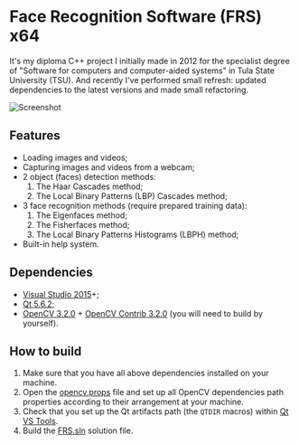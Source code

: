 # Face Recognition Software (FRS) x64

It's my diploma C++ project I initially made in 2012 for the specialist degree of "Software for computers and computer-aided systems" in Tula State University (TSU). And recently I've performed small refresh: updated dependencies to the latest versions and made small refactoring.

![Screenshot](http://i.imgur.com/z1sF7xq.png)

## Features
* Loading images and videos;
* Capturing images and videos from a webcam;
* 2 object (faces) detection methods:
  1. The Haar Cascades method;
  2. The Local Binary Patterns (LBP) Cascades method;
* 3 face recognition methods (require prepared training data):
  1. The Eigenfaces method;
  2. The Fisherfaces method;
  3. The Local Binary Patterns Histograms (LBPH) method;
* Built-in help system.

## Dependencies
* [Visual Studio 2015](https://www.visualstudio.com/downloads/)+;
* [Qt 5.6.2](https://www.qt.io/download/);
* [OpenCV 3.2.0](https://github.com/opencv/opencv/releases/tag/3.2.0) + [OpenCV Contrib 3.2.0](https://github.com/opencv/opencv_contrib/releases/tag/3.2.0) (you will need to build by yourself).

## How to build
1. Make sure that you have all above dependencies installed on your machine.
2. Open the [opencv.props](https://github.com/sirIrishman/FRS/blob/master/src/FRS/opencv.props) file and set up all OpenCV dependencies path properties according to their arrangement at your machine.
3. Check that you set up the Qt artifacts path (the `QTDIR` macros) within [Qt VS Tools](https://marketplace.visualstudio.com/items?itemName=TheQtCompany.QtVisualStudioTools2015).
4. Build the [FRS.sln](https://github.com/sirIrishman/FRS/blob/master/src/FRS.sln) solution file.
